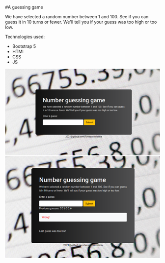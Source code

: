 #A guessing game

We have selected a random number between 1 and 100. See if you can guess it in 10 turns or fewer. We'll tell you if your guess was too high or too low. 

Technologies used:
- Bootstrap 5
- HTMl
- CSS
- JS




<img src="https://github.com/ionescu-cristina/number-guessing-game/blob/gh-pages/images/number-guessing-game-1.png" alt="Number guessing game">

<img src="https://github.com/ionescu-cristina/number-guessing-game/blob/gh-pages/images/number-guessing-game-2.png" alt="Number guessing game">
